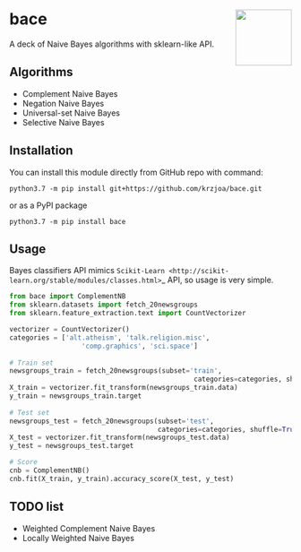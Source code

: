 # bace <img src="https://raw.githubusercontent.com/krzjoa/bace/master/img/logo1.png" align="right" width = "100px"/>

A deck of Naive Bayes algorithms with sklearn-like API.

## Algorithms
* Complement Naive Bayes
* Negation Naive Bayes
* Universal-set Naive Bayes
* Selective Naive Bayes

## Installation

You can install this module directly from GitHub repo with command:

````
python3.7 -m pip install git+https://github.com/krzjoa/bace.git
````

or as a PyPI package

````
python3.7 -m pip install bace
````

## Usage

Bayes classifiers API mimics `Scikit-Learn <http://scikit-learn.org/stable/modules/classes.html>`_ API, so usage is very simple.


```` python
from bace import ComplementNB
from sklearn.datasets import fetch_20newsgroups
from sklearn.feature_extraction.text import CountVectorizer

vectorizer = CountVectorizer()
categories = ['alt.atheism', 'talk.religion.misc',
                  'comp.graphics', 'sci.space']
    
# Train set
newsgroups_train = fetch_20newsgroups(subset='train',
                                              categories=categories, shuffle=True)
X_train = vectorizer.fit_transform(newsgroups_train.data)
y_train = newsgroups_train.target
    
# Test set
newsgroups_test = fetch_20newsgroups(subset='test',
                                     categories=categories, shuffle=True)
X_test = vectorizer.fit_transform(newsgroups_test.data)
y_test = newsgroups_test.target

# Score 
cnb = ComplementNB()
cnb.fit(X_train, y_train).accuracy_score(X_test, y_test)
````

## TODO list
* Weighted Complement Naive Bayes
* Locally Weighted Naive Bayes



